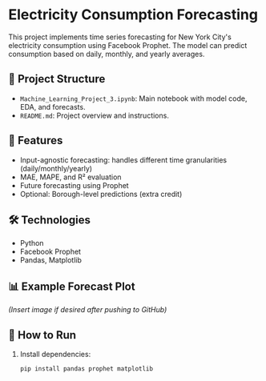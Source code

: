 # Electricity Consumption Forecasting

This project implements time series forecasting for New York City's electricity consumption using Facebook Prophet. The model can predict consumption based on daily, monthly, and yearly averages.

## 📁 Project Structure

- `Machine_Learning_Project_3.ipynb`: Main notebook with model code, EDA, and forecasts.
- `README.md`: Project overview and instructions.

## 🔧 Features

- Input-agnostic forecasting: handles different time granularities (daily/monthly/yearly)
- MAE, MAPE, and R² evaluation
- Future forecasting using Prophet
- Optional: Borough-level predictions (extra credit)

## 🛠️ Technologies

- Python
- Facebook Prophet
- Pandas, Matplotlib

## 📊 Example Forecast Plot

*(Insert image if desired after pushing to GitHub)*

## 🚀 How to Run

1. Install dependencies:
   ```bash
   pip install pandas prophet matplotlib
